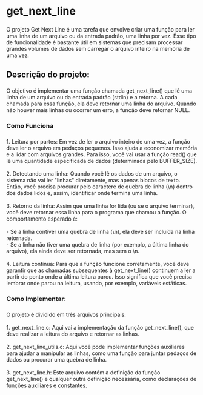 <h1 align="left">get_next_line</h1>

###

<p align="left">O projeto Get Next Line é uma tarefa que envolve criar uma função para ler uma linha de um arquivo ou da entrada padrão, uma linha por vez. Esse tipo de funcionalidade é bastante útil em sistemas que precisam processar grandes volumes de dados sem carregar o arquivo inteiro na memória de uma vez.</p>

###

<h2 align="left">Descrição do projeto:</h2>

###

<p align="left">O objetivo é implementar uma função chamada get_next_line() que lê uma linha de um arquivo ou da entrada padrão (stdin) e a retorna. A cada chamada para essa função, ela deve retornar uma linha do arquivo. Quando não houver mais linhas ou ocorrer um erro, a função deve retornar NULL.</p>

###

<h3 align="left">Como Funciona</h3>

###

<p align="left">1. Leitura por partes: Em vez de ler o arquivo inteiro de uma vez, a função deve ler o arquivo em pedaços pequenos. Isso ajuda a economizar memória e a lidar com arquivos grandes. Para isso, você vai usar a função read() que lê uma quantidade especificada de dados (determinada pelo BUFFER_SIZE).<br><br>2. Detectando uma linha: Quando você lê os dados de um arquivo, o sistema não vai ler "linhas" diretamente, mas apenas blocos de texto. Então, você precisa procurar pelo caractere de quebra de linha (\n) dentro dos dados lidos e, assim, identificar onde termina uma linha.<br><br>3. Retorno da linha: Assim que uma linha for lida (ou se o arquivo terminar), você deve retornar essa linha para o programa que chamou a função. O comportamento esperado é:<br><br>- Se a linha contiver uma quebra de linha (\n), ela deve ser incluída na linha retornada.<br>- Se a linha não tiver uma quebra de linha (por exemplo, a última linha do arquivo), ela ainda deve ser retornada, mas sem o \n.<br><br>4. Leitura contínua: Para que a função funcione corretamente, você deve garantir que as chamadas subsequentes à get_next_line() continuem a ler a partir do ponto onde a última leitura parou. Isso significa que você precisa lembrar onde parou na leitura, usando, por exemplo, variáveis estáticas.</p>

###

<h3 align="left">Como Implementar:</h3>

###

<p align="left">O projeto é dividido em três arquivos principais:<br><br>1. get_next_line.c: Aqui vai a implementação da função get_next_line(), que deve realizar a leitura do arquivo e retornar as linhas.<br><br>2. get_next_line_utils.c: Aqui você pode implementar funções auxiliares para ajudar a manipular as linhas, como uma função para juntar pedaços de dados ou procurar uma quebra de linha.<br><br>3. get_next_line.h: Este arquivo contém a definição da função get_next_line() e qualquer outra definição necessária, como declarações de funções auxiliares e constantes.</p>

###
